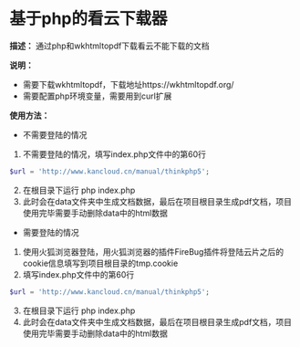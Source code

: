 # 基于php的看云下载器

**描述：**
通过php和wkhtmltopdf下载看云不能下载的文档  

**说明：**
- 需要下载wkhtmltopdf，下载地址https://wkhtmltopdf.org/
- 需要配置php环境变量，需要用到curl扩展  

**使用方法：**
- 不需要登陆的情况
1. 不需要登陆的情况，填写index.php文件中的第60行
``` php
$url = 'http://www.kancloud.cn/manual/thinkphp5';
```
2. 在根目录下运行 php index.php
3. 此时会在data文件夹中生成文档数据，最后在项目根目录生成pdf文档，项目使用完毕需要手动删除data中的html数据
- 需要登陆的情况
1. 使用火狐浏览器登陆，用火狐浏览器的插件FireBug插件将登陆云片之后的cookie信息填写到项目根目录的tmp.cookie
2. 填写index.php文件中的第60行
``` php
$url = 'http://www.kancloud.cn/manual/thinkphp5';
```
3. 在根目录下运行 php index.php
4. 此时会在data文件夹中生成文档数据，最后在项目根目录生成pdf文档，项目使用完毕需要手动删除data中的html数据